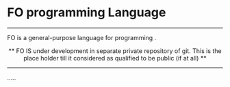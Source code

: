 <p align="center">
   <h1> <b> FO programming Language</b> </h1>
</p>



<hr>


FO is a general-purpose language for programming .

<p align="center">  ** FO IS under development in separate private repository of git.  This is the place holder till it considered as qualified to be public (if at all)  **  </p>

<hr>



.....

